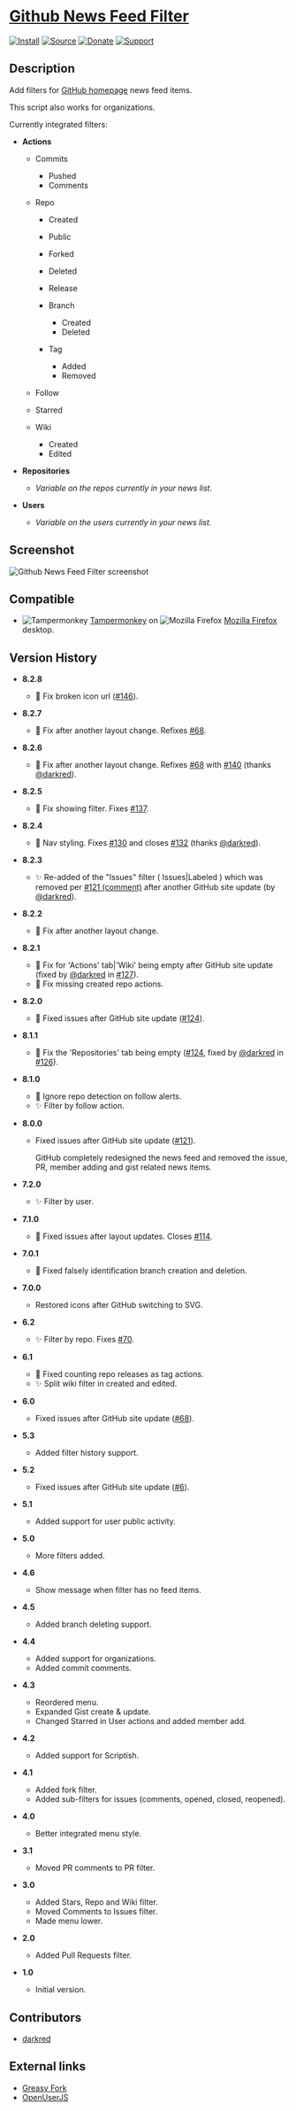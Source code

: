 # [Github News Feed Filter](https://github.com/jerone/UserScripts/tree/master/Github_News_Feed_Filter)

[![Install](https://raw.github.com/jerone/UserScripts/master/_resources/Install-button.png)](https://github.com/jerone/UserScripts/raw/master/Github_News_Feed_Filter/Github_News_Feed_Filter.user.js)
[![Source](https://raw.github.com/jerone/UserScripts/master/_resources/Source-button.png)](https://github.com/jerone/UserScripts/blob/master/Github_News_Feed_Filter/Github_News_Feed_Filter.user.js)
[![Donate](https://raw.github.com/jerone/UserScripts/master/_resources/Donate-button.png)](https://www.paypal.com/cgi-bin/webscr?cmd=_s-xclick&hosted_button_id=VCYMHWQ7ZMBKW)
[![Support](https://raw.github.com/jerone/UserScripts/master/_resources/Support-button.png)](https://github.com/jerone/UserScripts/issues)

## Description

Add filters for [GitHub homepage](https://github.com) news feed items.

This script also works for organizations.

Currently integrated filters:

-   **Actions**

    -   Commits

        -   Pushed
        -   Comments

    -   Repo

        -   Created

        -   Public

        -   Forked

        -   Deleted

        -   Release

        -   Branch

            -   Created
            -   Deleted

        -   Tag

            -   Added
            -   Removed

    -   Follow

    -   Starred

    -   Wiki

        -   Created
        -   Edited

-   **Repositories**

    -   _Variable on the repos currently in your news list._

-   **Users**

    -   _Variable on the users currently in your news list._

## Screenshot

![Github News Feed Filter screenshot](https://github.com/jerone/UserScripts/raw/master/Github_News_Feed_Filter/screenshot.png)

## Compatible

-   ![Tampermonkey](https://raw.github.com/jerone/UserScripts/master/_resources/Tampermonkey.png) [Tampermonkey](https://addons.mozilla.org/firefox/addon/tampermonkey/) on ![Mozilla Firefox](https://raw.github.com/jerone/UserScripts/master/_resources/Firefox.png) [Mozilla Firefox](http://www.mozilla.org/en-US/firefox/fx/#desktop) desktop.

## Version History

-   **8.2.8**

    -   🐛 Fix broken icon url ([#146](https://github.com/jerone/UserScripts/pull/146)).

-   **8.2.7**

    -   🐛 Fix after another layout change. Refixes [#68](https://github.com/jerone/UserScripts/issues/68).

-   **8.2.6**

    -   🐛 Fix after another layout change. Refixes [#68](https://github.com/jerone/UserScripts/issues/68) with [#140](https://github.com/jerone/UserScripts/pull/140) (thanks [@darkred](https://github.com/darkred)).

-   **8.2.5**

    -   🐛 Fix showing filter. Fixes [#137](https://github.com/jerone/UserScripts/issues/137).

-   **8.2.4**

    -   🐛 Nav styling. Fixes [#130](https://github.com/jerone/UserScripts/issues/130) and closes [#132](https://github.com/jerone/UserScripts/issues/132) (thanks [@darkred](https://github.com/darkred)).

-   **8.2.3**

    -   ✨ Re-added of the "Issues" filter ( Issues|Labeled ) which was removed per [#121 (comment)](https://github.com/jerone/UserScripts/issues/121#issuecomment-336629514) after another GitHub site update (by [@darkred](https://github.com/darkred)).

-   **8.2.2**

    -   🐛 Fix after another layout change.

-   **8.2.1**

    -   🐛 Fix for 'Actions' tab|'Wiki' being empty after GitHub site update (fixed by [@darkred](https://github.com/darkred) in [#127](https://github.com/jerone/UserScripts/issues/127)).
    -   🐛 Fix missing created repo actions.

-   **8.2.0**

    -   🐛 Fixed issues after GitHub site update ([#124](https://github.com/jerone/UserScripts/issues/124)).

-   **8.1.1**

    -   🐛 Fix the 'Repositories' tab being empty ([#124](https://github.com/jerone/UserScripts/issues/124), fixed by [@darkred](https://github.com/darkred) in [#126](https://github.com/jerone/UserScripts/pull/126)).

-   **8.1.0**

    -   🐛 Ignore repo detection on follow alerts.
    -   ✨ Filter by follow action.

-   **8.0.0**

    -   Fixed issues after GitHub site update ([#121](https://github.com/jerone/UserScripts/issues/121)).

        GitHub completely redesigned the news feed and removed the issue, PR, member adding and gist related news items.

-   **7.2.0**

    -   ✨ Filter by user.

-   **7.1.0**

    -   🐛 Fixed issues after layout updates. Closes [#114](https://github.com/jerone/UserScripts/pull/114).

-   **7.0.1**

    -   🐛 Fixed falsely identification branch creation and deletion.

-   **7.0.0**

    -   Restored icons after GitHub switching to SVG.

-   **6.2**

    -   ✨ Filter by repo. Fixes [#70](https://github.com/jerone/UserScripts/issues/70).

-   **6.1**

    -   🐛 Fixed counting repo releases as tag actions.
    -   ✨ Split wiki filter in created and edited.

-   **6.0**

    -   Fixed issues after GitHub site update ([#68](https://github.com/jerone/UserScripts/issues/68)).

-   **5.3**

    -   Added filter history support.

-   **5.2**

    -   Fixed issues after GitHub site update ([#6](https://github.com/jerone/UserScripts/issues/6)).

-   **5.1**

    -   Added support for user public activity.

-   **5.0**

    -   More filters added.

-   **4.6**

    -   Show message when filter has no feed items.

-   **4.5**

    -   Added branch deleting support.

-   **4.4**

    -   Added support for organizations.
    -   Added commit comments.

-   **4.3**

    -   Reordered menu.
    -   Expanded Gist create & update.
    -   Changed Starred in User actions and added member add.

-   **4.2**

    -   Added support for Scriptish.

-   **4.1**

    -   Added fork filter.
    -   Added sub-filters for issues (comments, opened, closed, reopened).

-   **4.0**

    -   Better integrated menu style.

-   **3.1**

    -   Moved PR comments to PR filter.

-   **3.0**

    -   Added Stars, Repo and Wiki filter.
    -   Moved Comments to Issues filter.
    -   Made menu lower.

-   **2.0**

    -   Added Pull Requests filter.

-   **1.0**

    -   Initial version.

## Contributors

-   [darkred](https://github.com/darkred)

## External links

-   [Greasy Fork](https://greasyfork.org/scripts/171-github-news-feed-filter)
-   [OpenUserJS](https://openuserjs.org/scripts/jerone/Github_News_Feed_Filter)
